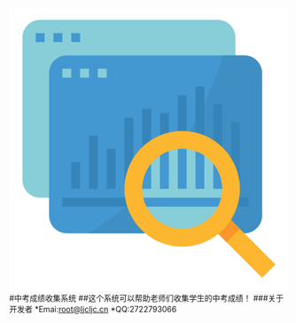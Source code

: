 ![ljczk](/img/icon.png)
#中考成绩收集系统
##这个系统可以帮助老师们收集学生的中考成绩！
###关于开发者
   *Emai:root@ljcljc.cn
   *QQ:2722793066
